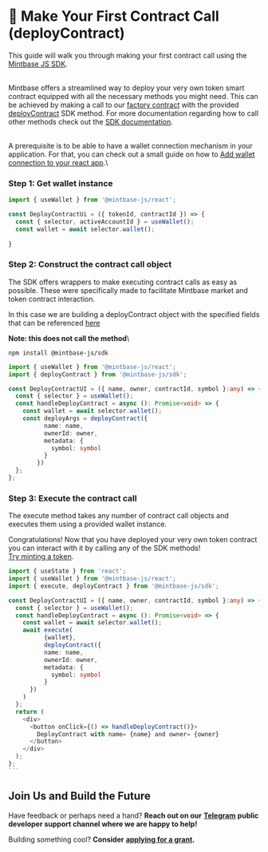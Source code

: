 # 📄 Make Your First Contract Call (deployContract)

This guide will walk you through making your first contract call using the [Mintbase JS SDK](../../mintbase-sdk-ref/packages/sdk/).&#x20;

\
Mintbase offers a streamlined way to deploy your very own token smart contract equipped with all the necessary methods you might need. This can be achieved by making a call to our [factory contract](../smart-contracts/) with the provided [deployContract](../../mintbase-sdk-ref/packages/sdk/src/deployContract/) SDK method. For more documentation regarding how to call other methods check out the [SDK documentation](../../mintbase-sdk-ref/packages/sdk/).

\
A prerequisite is to be able to have a wallet connection mechanism in your application. For that, you can check out a small guide on how to [Add wallet connection to your react app](add-wallet-connection-to-your-react-app.md).\


### Step 1: Get wallet instance

```typescript
import { useWallet } from '@mintbase-js/react';

const DeployContractUi = ({ tokenId, contractId }) => {
  const { selector, activeAccountId } = useWallet();
  const wallet = await selector.wallet();
  
}

```

### Step 2: Construct the contract call object

The SDK offers wrappers to make executing contract calls as easy as possible. These were specifically made to facilitate Mintbase market and token contract interaction.

In this case we are building a deployContract object with the specified fields that can be referenced [here](../../mintbase-sdk-ref/packages/sdk/src/deployContract/)



**Note: this does not call the method**\


```
npm install @mintbase-js/sdk
```

```typescript
import { useWallet } from '@mintbase-js/react';
import { deployContract } from '@mintbase-js/sdk';

const DeployContractUI = ({ name, owner, contractId, symbol }:any) => {
  const { selector } = useWallet();
  const handleDeployContract = async (): Promise<void> => {
    const wallet = await selector.wallet();
    const deployArgs = deployContract({
          name: name,
          ownerId: owner,
          metadata: {
            symbol: symbol
          }
        })
  };
};

```

### Step 3: Execute the contract call

The execute method takes any number of contract call objects and executes them using a provided wallet instance.&#x20;

Congratulations! Now that you have deployed your very own token contract you can interact with it by calling any of the SDK methods!\
[Try minting a token](upload-reference-material-to-arweave-and-mint.md).

````typescript
import { useState } from 'react';
import { useWallet } from '@mintbase-js/react';
import { execute, deployContract } from '@mintbase-js/sdk';

const DeployContractUI = ({ name, owner, contractId, symbol }:any) => {
  const { selector } = useWallet();
  const handleDeployContract = async (): Promise<void> => {
    const wallet = await selector.wallet();
    await execute(
          {wallet},
          deployContract({
          name: name,
          ownerId: owner,
          metadata: {
            symbol: symbol
          }
      })
    )
  };
  return (
    <div>
      <button onClick={() => handleDeployContract()}>
        DeployContract with name= {name} and owner= {owner}
      </button>
    </div>
  );
};
```

````

## Join Us and Build the Future

Have feedback or perhaps need a hand? **Reach out on our** [**Telegram**](https://t.me/mintdev) **public developer support channel where we are happy to help!**

Building something cool? **Consider** [**applying for a grant**](https://github.com/Mintbase/Grants-Program)**.**
